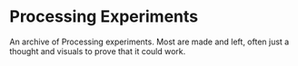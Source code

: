 # Processing Experiments

An archive of Processing experiments. Most are made and left, often just a thought and visuals to prove that it could work.
